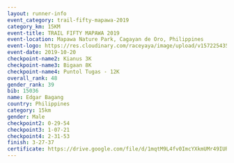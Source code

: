 ```yaml
---
layout: runner-info 
event_category: trail-fifty-mapawa-2019 
category_km: 15KM 
event-title: TRAIL FIFTY MAPAWA 2019  
event-location: Mapawa Nature Park, Cagayan de Oro, Philippines 
event-logo: https://res.cloudinary.com/raceyaya/image/upload/v1572254355/logo/trail-fifty-mapawa_fizjmb.jpg 
event-date: 2019-10-20 
checkpoint-name2: Kianus 3K 
checkpoint-name3: Bigaan 8K 
checkpoint-name4: Puntol Tugas - 12K 
overall_rank: 48
gender_rank: 39
bib: 15036
name: Edgar Bagang
country: Philippines
category: 15km
gender: Male
checkpoint2: 0-29-54
checkpoint3: 1-07-21
checkpoint4: 2-31-53
finish: 3-27-37
certificate: https://drive.google.com/file/d/1mqtM9L4fv0ImcYXkmUMr49IURNqDWnCx/view?usp=sharing
---
```

